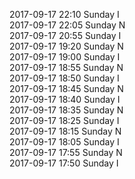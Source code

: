 2017-09-17 22:10 Sunday  I  
2017-09-17 22:05 Sunday  N  
2017-09-17 20:55 Sunday  I  
2017-09-17 19:20 Sunday  N  
2017-09-17 19:00 Sunday  I  
2017-09-17 18:55 Sunday  N  
2017-09-17 18:50 Sunday  I  
2017-09-17 18:45 Sunday  N  
2017-09-17 18:40 Sunday  I  
2017-09-17 18:35 Sunday  N  
2017-09-17 18:25 Sunday  I  
2017-09-17 18:15 Sunday  N  
2017-09-17 18:05 Sunday  I  
2017-09-17 17:55 Sunday  N  
2017-09-17 17:50 Sunday  I  
